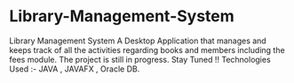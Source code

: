 # Library-Management-System
Library Management System  A Desktop Application that manages and keeps track of all the activities regarding books and members including the fees module. 
The project is still in progress.
Stay Tuned !! 
Technologies Used :- JAVA , JAVAFX , Oracle DB.
